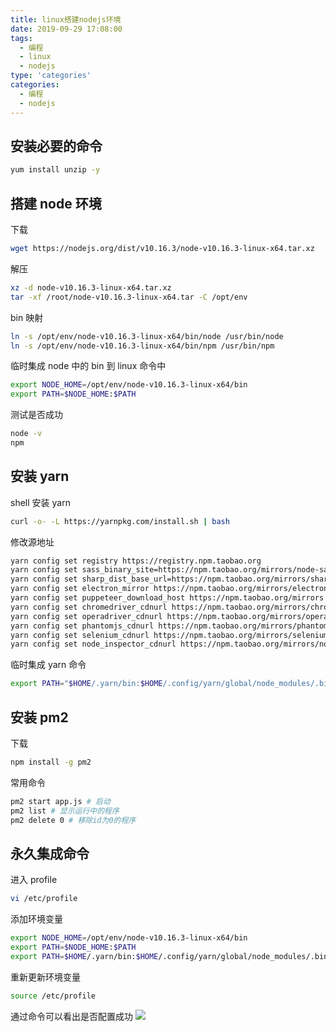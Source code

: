 ```yaml
---
title: linux搭建nodejs环境
date: 2019-09-29 17:08:00
tags:
  - 编程
  - linux
  - nodejs
type: 'categories'
categories:
  - 编程
  - nodejs
---
```


## 安装必要的命令

```bash
yum install unzip -y
```

## 搭建 node 环境

下载

```bash
wget https://nodejs.org/dist/v10.16.3/node-v10.16.3-linux-x64.tar.xz
```

<!--more-->

解压

```bash
xz -d node-v10.16.3-linux-x64.tar.xz
tar -xf /root/node-v10.16.3-linux-x64.tar -C /opt/env
```

bin 映射

```bash
ln -s /opt/env/node-v10.16.3-linux-x64/bin/node /usr/bin/node
ln -s /opt/env/node-v10.16.3-linux-x64/bin/npm /usr/bin/npm
```

临时集成 node 中的 bin 到 linux 命令中

```bash
export NODE_HOME=/opt/env/node-v10.16.3-linux-x64/bin
export PATH=$NODE_HOME:$PATH
```

测试是否成功

```bash
node -v
npm
```

## 安装 yarn

shell 安装 yarn

```bash
curl -o- -L https://yarnpkg.com/install.sh | bash
```

修改源地址

```bash
yarn config set registry https://registry.npm.taobao.org
yarn config set sass_binary_site=https://npm.taobao.org/mirrors/node-sass
yarn config set sharp_dist_base_url=https://npm.taobao.org/mirrors/sharp-libvips/v8.9.1
yarn config set electron_mirror https://npm.taobao.org/mirrors/electron/
yarn config set puppeteer_download_host https://npm.taobao.org/mirrors
yarn config set chromedriver_cdnurl https://npm.taobao.org/mirrors/chromedriver
yarn config set operadriver_cdnurl https://npm.taobao.org/mirrors/operadriver
yarn config set phantomjs_cdnurl https://npm.taobao.org/mirrors/phantomjs
yarn config set selenium_cdnurl https://npm.taobao.org/mirrors/selenium
yarn config set node_inspector_cdnurl https://npm.taobao.org/mirrors/node-inspector
```

临时集成 yarn 命令

```bash
export PATH="$HOME/.yarn/bin:$HOME/.config/yarn/global/node_modules/.bin:$PATH"
```

## 安装 pm2

下载

```bash
npm install -g pm2
```

常用命令

```bash
pm2 start app.js # 启动
pm2 list # 显示运行中的程序
pm2 delete 0 # 移除id为0的程序
```

## 永久集成命令

进入 profile

```bash
vi /etc/profile
```

添加环境变量

```bash
export NODE_HOME=/opt/env/node-v10.16.3-linux-x64/bin
export PATH=$NODE_HOME:$PATH
export PATH=$HOME/.yarn/bin:$HOME/.config/yarn/global/node_modules/.bin:$PATH
```

重新更新环境变量

```bash
source /etc/profile
```

通过命令可以看出是否配置成功
![](http://bhyblog.oss-cn-shenzhen.aliyuncs.com/hexo/Xshell_rtXLUci87A.png)
